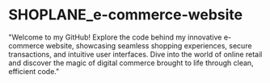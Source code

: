 # SHOPLANE_e-commerce-website
"Welcome to my GitHub! Explore the code behind my innovative e-commerce website, showcasing seamless shopping experiences, secure transactions, and intuitive user interfaces. Dive into the world of online retail and discover the magic of digital commerce brought to life through clean, efficient code."
